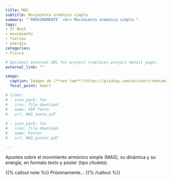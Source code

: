 ```yaml
---
title: MAS
subtitle: Movimiento armónico simple
summary: "`PRÓXIMAMENTE` <br> Movimiento armónico simple."
tags:
- 1º Bach
- movimiento
- fuerzas
- energía
categories:
- Física

# Optional external URL for project (replaces project detail page).
external_link: ""

image:
  caption: Imagen de [**neo tam**](https://pixabay.com/es/users/neotam-11291643/) en [Pixabay](https://pixabay.com/es/)
  focal_point: Smart

# links:
# - icon_pack: fas
#   icon: file-download
#   name: PDF Texto
#   url: MAS_texto.pdf
  
# - icon_pack: fas
#   icon: file-download
#   name: Póster
#   url: MAS_poster.pdf

---
```


<!-- <iframe src="https://phet.colorado.edu/sims/html/masses-and-springs/latest/masses-and-springs_es.html" width="800" height="600" scrolling="no" allowfullscreen></iframe> -->

Apuntes sobre el movimiento armónico simple (MAS), su dinámica y su energía, en formato texto y póster (tipo _chuleta_).

{{% callout note %}}
Próximamente...
{{% /callout %}}